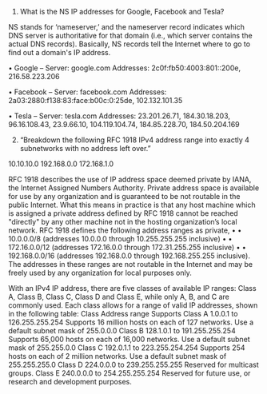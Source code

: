 
 
1.	What is the NS IP addresses for Google, Facebook and Tesla? 

NS stands for ‘nameserver,’ and the nameserver record indicates which DNS server is authoritative for that domain (i.e., which server contains the actual DNS records). Basically, NS records tell the Internet where to go to find out a domain's IP address. 

• Google – 
Server: google.com 
Addresses: 2c0f:fb50:4003:801::200e, 
216.58.223.206 


• Facebook – 
Server: facebook.com 
Addresses: 2a03:2880:f138:83:face:b00c:0:25de, 
102.132.101.35 


• Tesla – 
Server: tesla.com 
Addresses: 23.201.26.71, 
184.30.18.203, 
96.16.108.43, 
23.9.66.10, 
104.119.104.74, 
184.85.228.70, 
184.50.204.169 


2. “Breakdown the following RFC 1918 IPv4 address range into exactly 4 subnetworks with no address left over.” 

10.10.10.0 
192.168.0.0 
172.168.1.0 

RFC 1918 describes the use of IP address space deemed private by IANA, the Internet Assigned Numbers Authority. Private address space is available for use by any organization and is guaranteed to be not routable in the public Internet. What this means in practice is that any host machine which is assigned a private address defined by RFC 
1918 cannot be reached "directly" by any other machine not in the hosting organization’s local network. 
RFC 1918 defines the following address ranges as private, 
•	• 10.0.0.0/8 (addresses 10.0.0.0 through 10.255.255.255 inclusive) 
•	• 172.16.0.0/12 (addresses 172.16.0.0 through 172.31.255.255 inclusive) 
•	• 192.168.0.0/16 (addresses 192.168.0.0 through 192.168.255.255 inclusive). The addresses in these ranges are not routable in the Internet and may be freely used by any organization for local purposes only. 

With an IPv4 IP address, there are five classes of available IP ranges: Class A, Class B, Class C, Class D and Class E, while only A, B, and C are commonly used. 
Each class allows for a range of valid IP addresses, shown in the following table: Class 	Address range 	Supports 
Class A 	1.0.0.1 to 126.255.255.254 	Supports 16 million hosts on each of 127 networks. Use a default subnet mask of 255.0.0.0 
Class B 	128.1.0.1 to 191.255.255.254 	Supports 65,000 hosts on each of 16,000 networks. Use a default subnet mask of 255.255.0.0 
Class C 	192.0.1.1 to 223.255.254.254 	Supports 254 hosts on each of 2 million networks. Use a default subnet mask of 255.255.255.0 
Class D 	224.0.0.0 to 239.255.255.255 	Reserved for multicast groups. 
Class E 	240.0.0.0 to 254.255.255.254 	Reserved for future use, or research and development purposes. 

